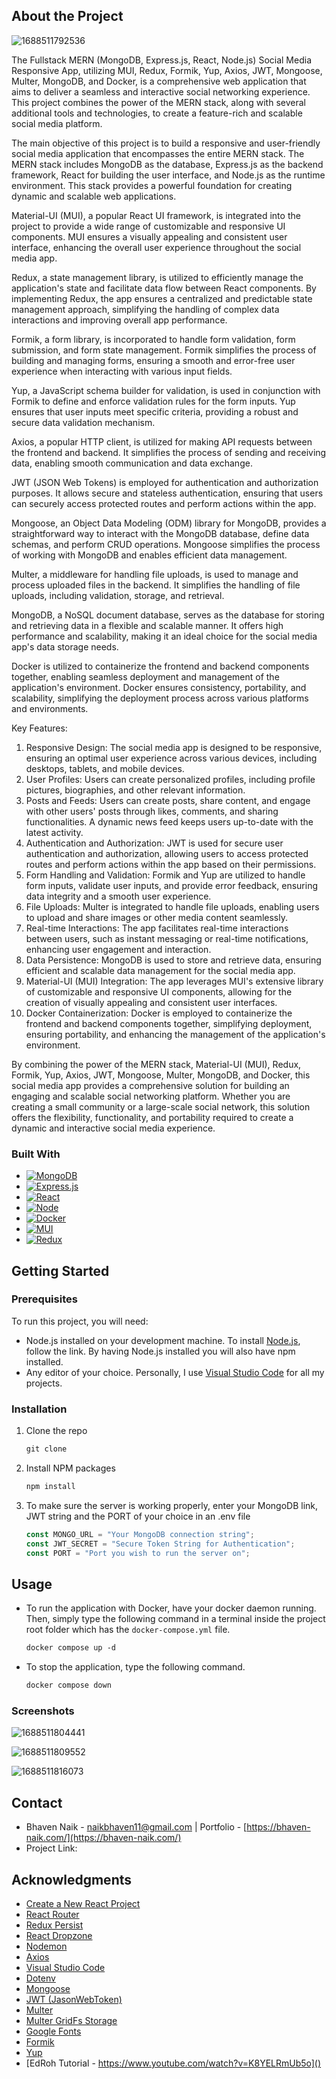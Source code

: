 ## About the Project

![1688511792536](image/README/1688511792536.png)

The Fullstack MERN (MongoDB, Express.js, React, Node.js) Social Media Responsive App, utilizing MUI, Redux, Formik, Yup, Axios, JWT, Mongoose, Multer, MongoDB, and Docker, is a comprehensive web application that aims to deliver a seamless and interactive social networking experience. This project combines the power of the MERN stack, along with several additional tools and technologies, to create a feature-rich and scalable social media platform.

The main objective of this project is to build a responsive and user-friendly social media application that encompasses the entire MERN stack. The MERN stack includes MongoDB as the database, Express.js as the backend framework, React for building the user interface, and Node.js as the runtime environment. This stack provides a powerful foundation for creating dynamic and scalable web applications.

Material-UI (MUI), a popular React UI framework, is integrated into the project to provide a wide range of customizable and responsive UI components. MUI ensures a visually appealing and consistent user interface, enhancing the overall user experience throughout the social media app.

Redux, a state management library, is utilized to efficiently manage the application's state and facilitate data flow between React components. By implementing Redux, the app ensures a centralized and predictable state management approach, simplifying the handling of complex data interactions and improving overall app performance.

Formik, a form library, is incorporated to handle form validation, form submission, and form state management. Formik simplifies the process of building and managing forms, ensuring a smooth and error-free user experience when interacting with various input fields.

Yup, a JavaScript schema builder for validation, is used in conjunction with Formik to define and enforce validation rules for the form inputs. Yup ensures that user inputs meet specific criteria, providing a robust and secure data validation mechanism.

Axios, a popular HTTP client, is utilized for making API requests between the frontend and backend. It simplifies the process of sending and receiving data, enabling smooth communication and data exchange.

JWT (JSON Web Tokens) is employed for authentication and authorization purposes. It allows secure and stateless authentication, ensuring that users can securely access protected routes and perform actions within the app.

Mongoose, an Object Data Modeling (ODM) library for MongoDB, provides a straightforward way to interact with the MongoDB database, define data schemas, and perform CRUD operations. Mongoose simplifies the process of working with MongoDB and enables efficient data management.

Multer, a middleware for handling file uploads, is used to manage and process uploaded files in the backend. It simplifies the handling of file uploads, including validation, storage, and retrieval.

MongoDB, a NoSQL document database, serves as the database for storing and retrieving data in a flexible and scalable manner. It offers high performance and scalability, making it an ideal choice for the social media app's data storage needs.

Docker is utilized to containerize the frontend and backend components together, enabling seamless deployment and management of the application's environment. Docker ensures consistency, portability, and scalability, simplifying the deployment process across various platforms and environments.

Key Features:

1. Responsive Design: The social media app is designed to be responsive, ensuring an optimal user experience across various devices, including desktops, tablets, and mobile devices.
2. User Profiles: Users can create personalized profiles, including profile pictures, biographies, and other relevant information.
3. Posts and Feeds: Users can create posts, share content, and engage with other users' posts through likes, comments, and sharing functionalities. A dynamic news feed keeps users up-to-date with the latest activity.
4. Authentication and Authorization: JWT is used for secure user authentication and authorization, allowing users to access protected routes and perform actions within the app based on their permissions.
5. Form Handling and Validation: Formik and Yup are utilized to handle form inputs, validate user inputs, and provide error feedback, ensuring data integrity and a smooth user experience.
6. File Uploads: Multer is integrated to handle file uploads, enabling users to upload and share images or other media content seamlessly.
7. Real-time Interactions: The app facilitates real-time interactions between users, such as instant messaging or real-time notifications, enhancing user engagement and interaction.
8. Data Persistence: MongoDB is used to store and retrieve data, ensuring efficient and scalable data management for the social media app.
9. Material-UI (MUI) Integration: The app leverages MUI's extensive library of customizable and responsive UI components, allowing for the creation of visually appealing and consistent user interfaces.
10. Docker Containerization: Docker is employed to containerize the frontend and backend components together, simplifying deployment, ensuring portability, and enhancing the management of the application's environment.

By combining the power of the MERN stack, Material-UI (MUI), Redux, Formik, Yup, Axios, JWT, Mongoose, Multer, MongoDB, and Docker, this social media app provides a comprehensive solution for building an engaging and scalable social networking platform. Whether you are creating a small community or a large-scale social network, this solution offers the flexibility, functionality, and portability required to create a dynamic and interactive social media experience.

### Built With

- [![MongoDB](https://img.shields.io/badge/MongoDB-4EA94B?style=for-the-badge&logo=mongodb&logoColor=white)](https://www.mongodb.com/)
- [![Express.js](https://img.shields.io/badge/express.js-%23404d59.svg?style=for-the-badge&logo=express&logoColor=%2361DAFB)](https://expressjs.com/)
- [![React](https://img.shields.io/badge/react-%2320232a.svg?style=for-the-badge&logo=react&logocolor=%2361dafb)](https://reactjs.org/)
- [![Node](https://img.shields.io/badge/Node.js-339933?style=for-the-badge&logo=nodedotjs&logoColor=white)](https://nodejs.org/en/download)
- [![Docker](https://img.shields.io/badge/Docker-2CA5E0?style=for-the-badge&logo=docker&logoColor=white)](https://www.docker.com/)
- [![MUI](https://img.shields.io/badge/MUI-%230081CB.svg?style=for-the-badge&logo=mui&logoColor=white)](https://mui.com/)
- [![Redux](https://img.shields.io/badge/Redux-593D88?style=for-the-badge&logo=redux&logoColor=white)](https://redux-toolkit.js.org/introduction/getting-started)

## Getting Started

### Prerequisites

To run this project, you will need:

- Node.js installed on your development machine. To install [Node.js](https://nodejs.org/en/download), follow the link. By having Node.js installed you will also have npm installed.
- Any editor of your choice. Personally, I use [Visual Studio Code](https://code.visualstudio.com/download) for all my projects.

### Installation

1. Clone the repo

   ```markdown
   git clone
   ```

2. Install NPM packages

   ```markdown
   npm install
   ```

3. To make sure the server is working properly, enter your MongoDB link, JWT string and the PORT of your choice in an .env file

   ```javascript
   const MONGO_URL = "Your MongoDB connection string";
   const JWT_SECRET = "Secure Token String for Authentication";
   const PORT = "Port you wish to run the server on";
   ```

## Usage

- To run the application with Docker, have your docker daemon running. Then, simply type the following command in a terminal inside the project root folder which has the `docker-compose.yml` file.

  ```markdown
  docker compose up -d
  ```

- To stop the application, type the following command.

  ```markdown
  docker compose down
  ```

### Screenshots

![1688511804441](image/README/1688511804441.png)

![1688511809552](image/README/1688511809552.png)

![1688511816073](image/README/1688511816073.png)

## Contact

- Bhaven Naik - [naikbhaven11@gmail.com](mailto:naikbhaven11@gmail.com) | Portfolio - [https://bhaven-naik.com/](https://bhaven-naik.com/)
- Project Link:

## Acknowledgments

- [Create a New React Project](https://create-react-app.dev/docs/getting-started/)
- [React Router](https://reactrouter.com/en/v6.3.0/getting-started/installation)
- [Redux Persist](https://github.com/rt2zz/redux-persist)
- [React Dropzone](https://react-dropzone.js.org/)
- [Nodemon](https://github.com/remy/nodemon)
- [Axios](https://axios-http.com/)
- [Visual Studio Code](https://code.visualstudio.com/download)
- [Dotenv](https://github.com/motdotla/dotenv)
- [Mongoose](https://github.com/Automattic/mongoose)
- [JWT (JasonWebToken)](https://github.com/auth0/node-jsonwebtoken)
- [Multer ](https://github.com/expressjs/multer)
- [Multer GridFs Storage](https://github.com/devconcept/multer-gridfs-storage)
- [Google Fonts](https://fonts.google.com/)
- [Formik](https://formik.org/docs/overview)
- [Yup](https://github.com/jquense/yup)
- [EdRoh Tutorial - https://www.youtube.com/watch?v=K8YELRmUb5o]()
